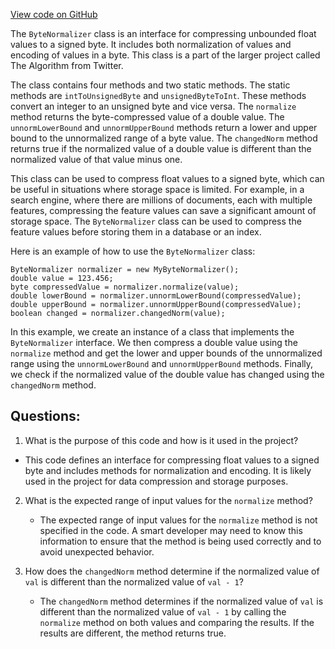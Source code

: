 [View code on GitHub](https://github.com/misbahsy/the-algorithm/src/java/com/twitter/search/common/encoding/features/ByteNormalizer.java)

The `ByteNormalizer` class is an interface for compressing unbounded float values to a signed byte. It includes both normalization of values and encoding of values in a byte. This class is a part of the larger project called The Algorithm from Twitter.

The class contains four methods and two static methods. The static methods are `intToUnsignedByte` and `unsignedByteToInt`. These methods convert an integer to an unsigned byte and vice versa. The `normalize` method returns the byte-compressed value of a double value. The `unnormLowerBound` and `unnormUpperBound` methods return a lower and upper bound to the unnormalized range of a byte value. The `changedNorm` method returns true if the normalized value of a double value is different than the normalized value of that value minus one.

This class can be used to compress float values to a signed byte, which can be useful in situations where storage space is limited. For example, in a search engine, where there are millions of documents, each with multiple features, compressing the feature values can save a significant amount of storage space. The `ByteNormalizer` class can be used to compress the feature values before storing them in a database or an index.

Here is an example of how to use the `ByteNormalizer` class:

```
ByteNormalizer normalizer = new MyByteNormalizer();
double value = 123.456;
byte compressedValue = normalizer.normalize(value);
double lowerBound = normalizer.unnormLowerBound(compressedValue);
double upperBound = normalizer.unnormUpperBound(compressedValue);
boolean changed = normalizer.changedNorm(value);
```

In this example, we create an instance of a class that implements the `ByteNormalizer` interface. We then compress a double value using the `normalize` method and get the lower and upper bounds of the unnormalized range using the `unnormLowerBound` and `unnormUpperBound` methods. Finally, we check if the normalized value of the double value has changed using the `changedNorm` method.
## Questions: 
 1. What is the purpose of this code and how is it used in the project?
   - This code defines an interface for compressing float values to a signed byte and includes methods for normalization and encoding. It is likely used in the project for data compression and storage purposes.

2. What is the expected range of input values for the `normalize` method?
   - The expected range of input values for the `normalize` method is not specified in the code. A smart developer may need to know this information to ensure that the method is being used correctly and to avoid unexpected behavior.

3. How does the `changedNorm` method determine if the normalized value of `val` is different than the normalized value of `val - 1`?
   - The `changedNorm` method determines if the normalized value of `val` is different than the normalized value of `val - 1` by calling the `normalize` method on both values and comparing the results. If the results are different, the method returns true.